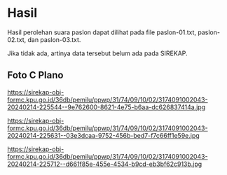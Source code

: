 # Hasil

Hasil perolehan suara paslon dapat dilihat pada file paslon-01.txt, paslon-02.txt, dan paslon-03.txt.

Jika tidak ada, artinya data tersebut belum ada pada SIREKAP.

## Foto C Plano

https://sirekap-obj-formc.kpu.go.id/36db/pemilu/ppwp/31/74/09/10/02/3174091002043-20240214-225544--9e762600-8621-4e75-b6aa-dc626837414a.jpg

https://sirekap-obj-formc.kpu.go.id/36db/pemilu/ppwp/31/74/09/10/02/3174091002043-20240214-225631--03e3dcaa-9752-456b-bed7-f7c66ff1e59e.jpg

https://sirekap-obj-formc.kpu.go.id/36db/pemilu/ppwp/31/74/09/10/02/3174091002043-20240214-225712--d661f85e-455e-4534-b9cd-eb3bf62c913b.jpg
